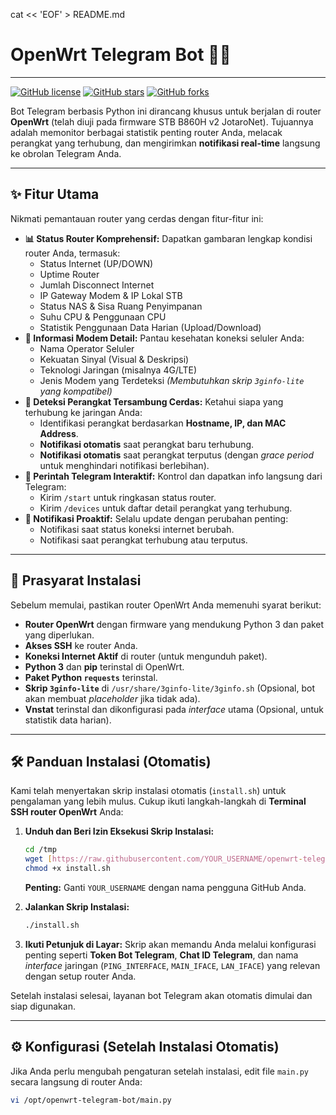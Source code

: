 cat << 'EOF' > README.md
# OpenWrt Telegram Bot 🤖📡

---

[![GitHub license](https://img.shields.io/github/license/JotaroTol/openwrt-telegram-bot.svg)](https://github.com/JotaroTol/openwrt-telegram-bot/blob/master/LICENSE)
[![GitHub stars](https://img.shields.io/github/stars/JotaroTol/openwrt-telegram-bot.svg?style=social)](https://github.com/JotaroTol/openwrt-telegram-bot/stargazers)
[![GitHub forks](https://img.shields.io/github/forks/JotaroTol/openwrt-telegram-bot.svg?style=social)](https://github.com/JotaroTol/openwrt-telegram-bot/network/members)

Bot Telegram berbasis Python ini dirancang khusus untuk berjalan di router **OpenWrt** (telah diuji pada firmware STB B860H v2 JotaroNet). Tujuannya adalah memonitor berbagai statistik penting router Anda, melacak perangkat yang terhubung, dan mengirimkan **notifikasi real-time** langsung ke obrolan Telegram Anda.

---

## ✨ Fitur Utama

Nikmati pemantauan router yang cerdas dengan fitur-fitur ini:

* **📊 Status Router Komprehensif:** Dapatkan gambaran lengkap kondisi router Anda, termasuk:
    * Status Internet (UP/DOWN)
    * Uptime Router
    * Jumlah Disconnect Internet
    * IP Gateway Modem & IP Lokal STB
    * Status NAS & Sisa Ruang Penyimpanan
    * Suhu CPU & Penggunaan CPU
    * Statistik Penggunaan Data Harian (Upload/Download)
* **📶 Informasi Modem Detail:** Pantau kesehatan koneksi seluler Anda:
    * Nama Operator Seluler
    * Kekuatan Sinyal (Visual & Deskripsi)
    * Teknologi Jaringan (misalnya 4G/LTE)
    * Jenis Modem yang Terdeteksi
    *(Membutuhkan skrip `3ginfo-lite` yang kompatibel)*
* **📱 Deteksi Perangkat Tersambung Cerdas:** Ketahui siapa yang terhubung ke jaringan Anda:
    * Identifikasi perangkat berdasarkan **Hostname, IP, dan MAC Address**.
    * **Notifikasi otomatis** saat perangkat baru terhubung.
    * **Notifikasi otomatis** saat perangkat terputus (dengan *grace period* untuk menghindari notifikasi berlebihan).
* **💬 Perintah Telegram Interaktif:** Kontrol dan dapatkan info langsung dari Telegram:
    * Kirim `/start` untuk ringkasan status router.
    * Kirim `/devices` untuk daftar detail perangkat yang terhubung.
* **🚨 Notifikasi Proaktif:** Selalu update dengan perubahan penting:
    * Notifikasi saat status koneksi internet berubah.
    * Notifikasi saat perangkat terhubung atau terputus.

---

## 🚀 Prasyarat Instalasi

Sebelum memulai, pastikan router OpenWrt Anda memenuhi syarat berikut:

* **Router OpenWrt** dengan firmware yang mendukung Python 3 dan paket yang diperlukan.
* **Akses SSH** ke router Anda.
* **Koneksi Internet Aktif** di router (untuk mengunduh paket).
* **Python 3** dan **pip** terinstal di OpenWrt.
* **Paket Python `requests`** terinstal.
* **Skrip `3ginfo-lite`** di `/usr/share/3ginfo-lite/3ginfo.sh` (Opsional, bot akan membuat *placeholder* jika tidak ada).
* **Vnstat** terinstal dan dikonfigurasi pada *interface* utama (Opsional, untuk statistik data harian).

---

## 🛠️ Panduan Instalasi (Otomatis)

Kami telah menyertakan skrip instalasi otomatis (`install.sh`) untuk pengalaman yang lebih mulus. Cukup ikuti langkah-langkah di **Terminal SSH router OpenWrt** Anda:

1.  **Unduh dan Beri Izin Eksekusi Skrip Instalasi:**

    ```bash
    cd /tmp
    wget [https://raw.githubusercontent.com/YOUR_USERNAME/openwrt-telegram-bot/master/install.sh](https://raw.githubusercontent.com/YOUR_USERNAME/openwrt-telegram-bot/master/install.sh) -O install.sh
    chmod +x install.sh
    ```
    **Penting:** Ganti `YOUR_USERNAME` dengan nama pengguna GitHub Anda.

2.  **Jalankan Skrip Instalasi:**

    ```bash
    ./install.sh
    ```

3.  **Ikuti Petunjuk di Layar:**
    Skrip akan memandu Anda melalui konfigurasi penting seperti **Token Bot Telegram**, **Chat ID Telegram**, dan nama *interface* jaringan (`PING_INTERFACE`, `MAIN_IFACE`, `LAN_IFACE`) yang relevan dengan setup router Anda.

Setelah instalasi selesai, layanan bot Telegram akan otomatis dimulai dan siap digunakan.

---

## ⚙️ Konfigurasi (Setelah Instalasi Otomatis)

Jika Anda perlu mengubah pengaturan setelah instalasi, edit file `main.py` secara langsung di router Anda:

```bash
vi /opt/openwrt-telegram-bot/main.py